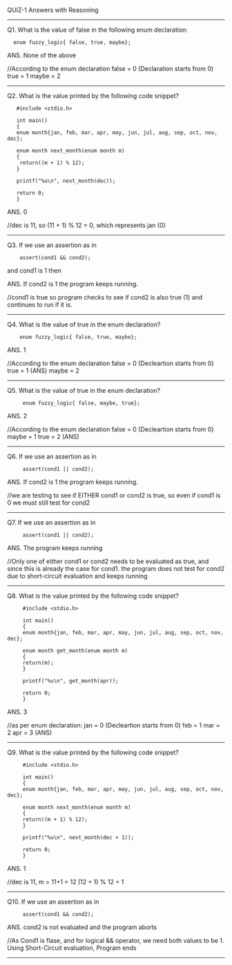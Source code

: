 
QUIZ-1 Answers with Reasoning

********************************************************************************************************************************************

Q1. What is the value of false in the following enum declaration:

      enum fuzzy_logic{ false, true, maybe};

ANS. None of the above

//According to the enum declaration
  false = 0 (Declaration starts from 0)
  true = 1
  maybe = 2

********************************************************************************************************************************************

Q2. What is the value printed by the following code snippet?

       #include <stdio.h>

       int main()
       {
       enum month{jan, feb, mar, apr, may, jun, jul, aug, sep, oct, nov, dec};
    
       enum month next_month(enum month m)
       {
        return((m + 1) % 12);
       }
    
       printf("%u\n", next_month(dec));

       return 0;
       }

ANS. 0

//dec is 11, so (11 + 1) % 12 = 0, which represents jan (0)

********************************************************************************************************************************************

Q3. If we use an assertion as in

        assert(cond1 && cond2);
      
   and cond1 is 1 then

ANS. If cond2 is 1 the program keeps running.

//cond1 is true so program checks to see if cond2 is also true (1) and continues to run if it is.

********************************************************************************************************************************************

Q4. What is the value of true in the enum declaration?

        enum fuzzy_logic{ false, true, maybe};

ANS. 1

//According to the enum declaration
  false = 0 (Decleartion starts from 0)
  true = 1  (ANS)
  maybe = 2  

********************************************************************************************************************************************

Q5. What is the value of true in the enum declaration?

         enum fuzzy_logic{ false, maybe, true};
         
ANS. 2   

//According to the enum declaration
  false = 0 (Decleartion starts from 0)
  maybe = 1
  true = 2  (ANS)

********************************************************************************************************************************************

Q6. If we use an assertion as in

         assert(cond1 || cond2);
         
 ANS. If cond2 is 1 the program keeps running.   
 
 //we are testing to see if EITHER cond1 or cond2 is true, so even if cond1 is 0 we must still test for cond2

********************************************************************************************************************************************

Q7. If we use an assertion as in

         assert(cond1 || cond2); 
         
ANS. The program keeps running

//Only one of either cond1 or cond2 needs to be evaluated as true, and since this is already the case for cond1.
  the program does not test for cond2 due to short-circuit evaluation and keeps running

********************************************************************************************************************************************

Q8. What is the value printed by the following code snippet?
         
         #include <stdio.h>

         int main()
         {
         enum month{jan, feb, mar, apr, may, jun, jul, aug, sep, oct, nov, dec};
    
         enum month get_month(enum month m)
         {
         return(m);
         }
    
         printf("%u\n", get_month(apr));

         return 0;
         }

ANS. 3

//as per enum declaration:
  jan = 0 (Decleartion starts from 0)
  feb = 1
  mar = 2
  apr = 3 (ANS)

********************************************************************************************************************************************

Q9. What is the value printed by the following code snippet?

         #include <stdio.h>

         int main()
         {
         enum month{jan, feb, mar, apr, may, jun, jul, aug, sep, oct, nov, dec};
    
         enum month next_month(enum month m)
         { 
         return((m + 1) % 12);
         }
    
         printf("%u\n", next_month(dec + 1));

         return 0;
         }

ANS. 1

//dec is 11, m = 11+1 = 12 
  (12 + 1) % 12 = 1

********************************************************************************************************************************************

Q10. If we use an assertion as in

         assert(cond1 && cond2); 
         
ANS. cond2 is not evaluated and the program aborts

//As Cond1 is flase, and for logical && operator, we need both values to be 1. Using Short-Circuit evaluation, Program ends

********************************************************************************************************************************************
